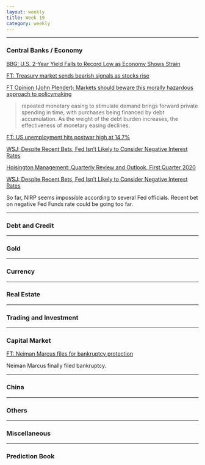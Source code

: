 ```yaml
---
layout: weekly
title: Week 19
category: weekly
---
```


---
### Central Banks / Economy

[BBG: U.S. 2-Year Yield Falls to Record Low as Economy Shows Strain](
https://www.bloomberg.com/news/articles/2020-05-07/u-s-2-year-yield-falls-to-record-low-as-economy-shows-strain)

[FT: Treasury market sends bearish signals as stocks rise](
https://www.ft.com/content/934dc7d5-96fe-4ea7-8e90-90ca63d226b8)

[FT Opinion (John Plender): Markets should beware this morally hazardous approach to policymaking](
https://www.ft.com/content/93772a66-0395-4803-8421-b279a7530de3)

> repeated monetary easing to stimulate demand brings forward private spending
in time, with purchases being financed by debt accumulation. As the weight of
the debt burden increases, the effectiveness of monetary easing declines. 

[FT: US unemployment hits postwar high at 14.7%](
https://www.ft.com/content/2a297508-c8d0-4736-8c2f-9f4d16822f57)

[WSJ: Despite Recent Bets, Fed Isn’t Likely to Consider Negative Interest Rates](
https://www.wsj.com/articles/despite-recent-bets-fed-isnt-likely-to-consider-negative-interest-rates-11589136655)

[Hoisington Management: Quarterly Review and Outlook, First Quarter 2020](
https://www.hoisingtonmgt.com/pdf/HIM2020Q1NP.pdf)

[WSJ: Despite Recent Bets, Fed Isn’t Likely to Consider Negative Interest Rates](
https://www.wsj.com/articles/despite-recent-bets-fed-isnt-likely-to-consider-negative-interest-rates-11589136655)

So far, NIRP seems impossible according to several Fed officials. Recent bet
on negative Fed Funds rate could be going too far.


---
### Debt and Credit

---
### Gold

---
### Currency

---
### Real Estate

---
### Trading and Investment

---
### Capital Market

[FT: Neiman Marcus files for bankruptcy protection](
https://www.ft.com/content/d9c4915d-f2f7-4764-a704-bba95747bd5e)

Neiman Marcus finally filed bankruptcy.

---
### China

---
### Others

---
### Miscellaneous

---
### Prediction Book

